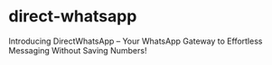 # direct-whatsapp
Introducing DirectWhatsApp – Your WhatsApp Gateway to Effortless Messaging Without Saving Numbers!
